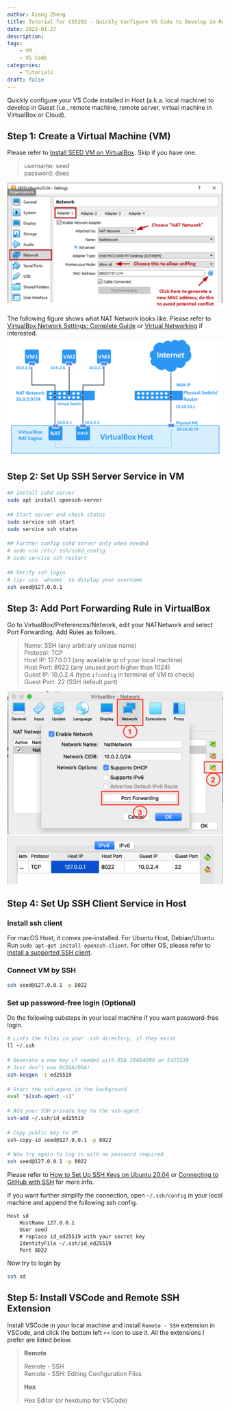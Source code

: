 ```yaml
---
author: Xiang Zheng
title: Tutorial for CS5293 - Quickly Configure VS Code to Develop in Remote Machine
date: 2022-01-27
description:
tags:
    - VM
    - VS Code
categories:
    - Tutorials
draft: false
---
```


Quickly configure your VS Code installed in Host (a.k.a. local machine) to develop in Guest (i.e., remote machine, remote server, virtual machine in VirtualBox or Cloud).

## Step 1: Create a Virtual Machine (VM)

Please refer to [Install SEED VM on VirtualBox](https://github.com/seed-labs/seed-labs/blob/master/manuals/vm/seedvm-manual.md). Skip if you have one.

> username: seed  
> password: dees

![VM Network panel](VM_network_conf.png)

The following figure shows what NAT Network looks like. Please refer to [VirtualBox Network Settings: Complete Guide](https://www.nakivo.com/blog/virtualbox-network-setting-guide/) or [Virtual Networking](https://www.virtualbox.org/manual/ch06.html) if interested.
![NAT network](NAT_network.png)

## Step 2: Set Up SSH Server Service in VM

```bash
## Install sshd server
sudo apt install openssh-server

## Start server and check status
sudo service ssh start
sudo service ssh status

## Further config sshd server only when needed
# sudo vim /etc/.ssh/sshd_config
# sudo service ssh restart

## Verify ssh login
# tip: use `whoami` to display your username
ssh seed@127.0.0.1
```

## Step 3: Add Port Forwarding Rule in VirtualBox

Go to VirtualBox/Preferences/Network, edit your NATNetwork and select Port Forwarding. Add Rules as follows.

> Name: SSH (any arbitrary unique name)  
> Protocol: TCP  
> Host IP: 127.0.0.1 (any available ip of your local machine)  
> Host Port: 8022 (any unused port higher than 1024)  
> Guest IP: 10.0.2.4 (type `ifconfig` in terminal of VM to check)  
> Guest Port: 22 (SSH default port)

![VirtualBox Network panel](port_forwarding.png)
![Port forwarding rule](rule.png)

## Step 4: Set Up SSH Client Service in Host

### Install ssh client

For macOS Host, it comes pre-installed. For Ubuntu Host, Debian/Ubuntu Run `sudo apt-get install openssh-client`. For other OS, please refer to [Install a supported SSH client](https://code.visualstudio.com/docs/remote/troubleshooting#_installing-a-supported-ssh-client).

### Connect VM by SSH

```bash
ssh seed@127.0.0.1 -p 8022
```

### Set up password-free login (Optional)

Do the following substeps in your local machine if you want password-free login.

```bash
# Lists the files in your .ssh directory, if they exist
ll ~/.ssh

# Generate a new key if needed with RSA 2048⁄4096 or Ed25519
# Just don’t use ECDSA/DSA!
ssh-keygen -t ed25519

# Start the ssh-agent in the background
eval "$(ssh-agent -s)"

# Add your SSH private key to the ssh-agent
ssh-add ~/.ssh/id_ed25519

# Copy public key to VM
ssh-copy-id seed@127.0.0.1 -p 8022

# Now try again to log in with no password required
ssh seed@127.0.0.1 -p 8022
```

Please refer to [How to Set Up SSH Keys on Ubuntu 20.04](https://www.digitalocean.com/community/tutorials/how-to-set-up-ssh-keys-on-ubuntu-20-04) or [Connecting to GitHub with SSH](https://docs.github.com/en/authentication/connecting-to-github-with-ssh) for more info.

If you want further simplify the connection, open `~/.ssh/config` in your local machine and append the following ssh config.

```ssh_config
Host sd
    HostName 127.0.0.1
    User seed
    # replace id_ed25519 with your secret key
    IdentityFile ~/.ssh/id_ed25519
    Port 8022
```

Now try to login by

```bash
ssh sd
```

## Step 5: Install VSCode and Remote SSH Extension

Install VSCode in your local machine and install `Remote - SSH` extension in VSCode, and click the bottom left `><` icon to use it. All the extensions I prefer are listed below.

> **Remote**
>
> Remote - SSH  
> Remote - SSH: Editing Configuration Files
>
> **Hex**
>
> Hex Editor (or hexdump for VSCode)
>